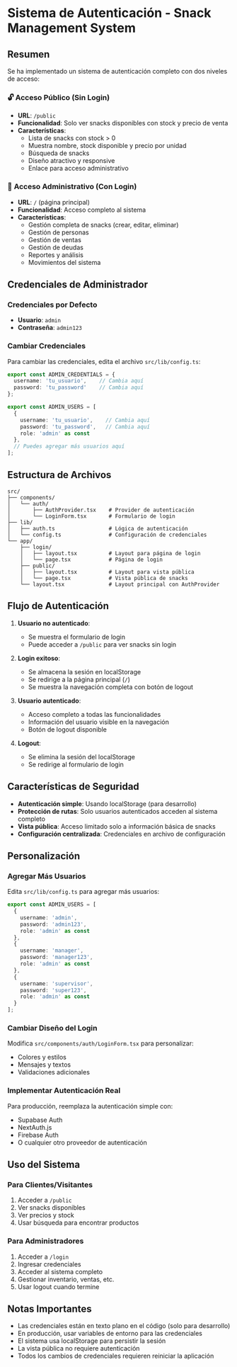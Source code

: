 # Sistema de Autenticación - Snack Management System

## Resumen

Se ha implementado un sistema de autenticación completo con dos niveles de acceso:

### 🔓 **Acceso Público (Sin Login)**
- **URL**: `/public`
- **Funcionalidad**: Solo ver snacks disponibles con stock y precio de venta
- **Características**:
  - Lista de snacks con stock > 0
  - Muestra nombre, stock disponible y precio por unidad
  - Búsqueda de snacks
  - Diseño atractivo y responsive
  - Enlace para acceso administrativo

### 🔐 **Acceso Administrativo (Con Login)**
- **URL**: `/` (página principal)
- **Funcionalidad**: Acceso completo al sistema
- **Características**:
  - Gestión completa de snacks (crear, editar, eliminar)
  - Gestión de personas
  - Gestión de ventas
  - Gestión de deudas
  - Reportes y análisis
  - Movimientos del sistema

## Credenciales de Administrador

### Credenciales por Defecto
- **Usuario**: `admin`
- **Contraseña**: `admin123`

### Cambiar Credenciales

Para cambiar las credenciales, edita el archivo `src/lib/config.ts`:

```typescript
export const ADMIN_CREDENTIALS = {
  username: 'tu_usuario',    // Cambia aquí
  password: 'tu_password'    // Cambia aquí
};

export const ADMIN_USERS = [
  {
    username: 'tu_usuario',    // Cambia aquí
    password: 'tu_password',   // Cambia aquí
    role: 'admin' as const
  },
  // Puedes agregar más usuarios aquí
];
```

## Estructura de Archivos

```
src/
├── components/
│   └── auth/
│       ├── AuthProvider.tsx    # Provider de autenticación
│       └── LoginForm.tsx       # Formulario de login
├── lib/
│   ├── auth.ts                 # Lógica de autenticación
│   └── config.ts               # Configuración de credenciales
└── app/
    ├── login/
    │   ├── layout.tsx          # Layout para página de login
    │   └── page.tsx            # Página de login
    ├── public/
    │   ├── layout.tsx          # Layout para vista pública
    │   └── page.tsx            # Vista pública de snacks
    └── layout.tsx              # Layout principal con AuthProvider
```

## Flujo de Autenticación

1. **Usuario no autenticado**:
   - Se muestra el formulario de login
   - Puede acceder a `/public` para ver snacks sin login

2. **Login exitoso**:
   - Se almacena la sesión en localStorage
   - Se redirige a la página principal (`/`)
   - Se muestra la navegación completa con botón de logout

3. **Usuario autenticado**:
   - Acceso completo a todas las funcionalidades
   - Información del usuario visible en la navegación
   - Botón de logout disponible

4. **Logout**:
   - Se elimina la sesión del localStorage
   - Se redirige al formulario de login

## Características de Seguridad

- **Autenticación simple**: Usando localStorage (para desarrollo)
- **Protección de rutas**: Solo usuarios autenticados acceden al sistema completo
- **Vista pública**: Acceso limitado solo a información básica de snacks
- **Configuración centralizada**: Credenciales en archivo de configuración

## Personalización

### Agregar Más Usuarios

Edita `src/lib/config.ts` para agregar más usuarios:

```typescript
export const ADMIN_USERS = [
  {
    username: 'admin',
    password: 'admin123',
    role: 'admin' as const
  },
  {
    username: 'manager',
    password: 'manager123',
    role: 'admin' as const
  },
  {
    username: 'supervisor',
    password: 'super123',
    role: 'admin' as const
  }
];
```

### Cambiar Diseño del Login

Modifica `src/components/auth/LoginForm.tsx` para personalizar:
- Colores y estilos
- Mensajes y textos
- Validaciones adicionales

### Implementar Autenticación Real

Para producción, reemplaza la autenticación simple con:
- Supabase Auth
- NextAuth.js
- Firebase Auth
- O cualquier otro proveedor de autenticación

## Uso del Sistema

### Para Clientes/Visitantes
1. Acceder a `/public`
2. Ver snacks disponibles
3. Ver precios y stock
4. Usar búsqueda para encontrar productos

### Para Administradores
1. Acceder a `/login`
2. Ingresar credenciales
3. Acceder al sistema completo
4. Gestionar inventario, ventas, etc.
5. Usar logout cuando termine

## Notas Importantes

- Las credenciales están en texto plano en el código (solo para desarrollo)
- En producción, usar variables de entorno para las credenciales
- El sistema usa localStorage para persistir la sesión
- La vista pública no requiere autenticación
- Todos los cambios de credenciales requieren reiniciar la aplicación
